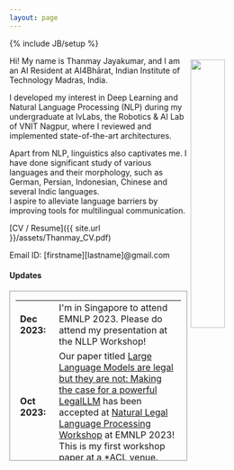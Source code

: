 ```yaml
---
layout: page
---
```

{% include JB/setup %}

<img style="float: right; width: 35%; padding: 6px;" src=" {{ site.url }}/assets/profile.png">

Hi! My name is Thanmay Jayakumar, and I am an AI Resident at AI4Bhārat, Indian Institute of Technology Madras, India.

I developed my interest in Deep Learning and Natural Language Processing (NLP) during my undergraduate at IvLabs, the Robotics & AI Lab of VNIT Nagpur, where I reviewed and implemented state-of-the-art architectures.

Apart from NLP, linguistics also captivates me. I have done significant study of various languages and their morphology, such as German, Persian, Indonesian, Chinese and several Indic languages.<br />
I aspire to alleviate language barriers by improving tools for multilingual communication.

[CV / Resume]({{ site.url }}/assets/Thanmay_CV.pdf)

Email ID: \[firstname\]\[lastname\]@gmail.com  

#### Updates

<div style="height:300px;overflow:auto; border:1px solid #999; padding-left: 0.7em; padding-right: 0.7em">
<table>
<col width="100px">
<col width="650px">
  <tr><td><b>Dec 2023:</b></td><td>I'm in Singapore to attend EMNLP 2023. Please do attend my presentation at the NLLP Workshop!</td></tr>
  <tr><td><b>Oct 2023:</b></td><td>Our paper titled <a href="https://arxiv.org/abs/2311.08890">Large Language Models are legal but they are not: Making the case for a powerful LegalLLM</a> has been accepted at <a href="https://nlpw.org/">Natural Legal Language Processing Workshop</a> at EMNLP 2023! This is my first workshop paper at a *ACL venue.</td></tr>
  <tr><td><b>Sep 2023:</b></td><td>Delighted to join <a href="https://ai4bharat.iitm.ac.in/">AI4Bharat</a> as an AI Resident.</td></tr>
  <tr><td><b>Apr 2023:</b></td><td>Our paper, <a href="https://ieeexplore.ieee.org/document/10136098/">Attending to Transforms: A Survey on Transformer-based Image Captioning</a> has been accepted at <a href="https://vnit.ac.in/pcems2023/">PCEMS 2023</a>!</td></tr>
  <tr><td><b>Aug 2022:</b></td><td>Started work on Open Information Extraction, supervised by Prof. Mansi Radke, VNIT Nagpur.</td></tr>
  <tr><td><b>Aug 2022:</b></td><td>Started work on Automatic Image Captioning, supervised by Prof. Anamika Singh, VNIT Nagpur.</td></tr>
  <tr><td><b>Jul 2022:</b></td><td>Accepted into the <a href="https://ltrc.iiit.ac.in/iasnlp2022">IIIT-H's Advanced Summer School on NLP</a> at Hyderabad, India. Project guided by Saumitra Yadav and Prof. Manish Shrivastava. Check out the <a href="https://drive.google.com/file/d/1ws3ViFsy404ads5mE8fe7KTQh-Peost-/view?usp=sharing">Project Presentation</a>.</td></tr>
  <tr><td><b>May-Aug 2022:</b></td><td>Accepted into the prestigious <a href="http://surge.iitk.ac.in/index.php">SURGE internship program</a> at Indian Institute of Technology, Kanpur, India. Project on Spoken Term Detection (Audio Retrieval), supervised by <a href="https://vipular.github.io/">Prof. Vipul Arora</a>. Check out my <a href="https://drive.google.com/file/d/1R1s4v7eVY_E23BnEazHlMeAqAmnNEr43/view">Project Report</a>.</td></tr>
  <tr><td><b>Jun 2021:</b></td><td>Started work on low-resource Neural Machine Translation at IvLabs, Visvesvaraya National Institute of Technology. Check out the <a href="https://docs.google.com/presentation/d/1oWpU-3UGvh6xf_P8z_LmJulEeX8B0UWYFoCn9NDeyyA/edit?usp=sharing">Presentation</a>.</td></tr>
  <tr><td><b>May-Jul 2020:</b></td><td>Started my Summer Internship at IvLabs, Visvesvaraya National Institute of Technology. Project on Automatic Speaker Recognition, supervised by <a href="https://scholar.google.co.in/citations?hl=en&user=B9InqKQAAAAJ&view_op=list_works&sortby=pubdate">Prof. Shital Chiddarwar</a>. </td></tr>
